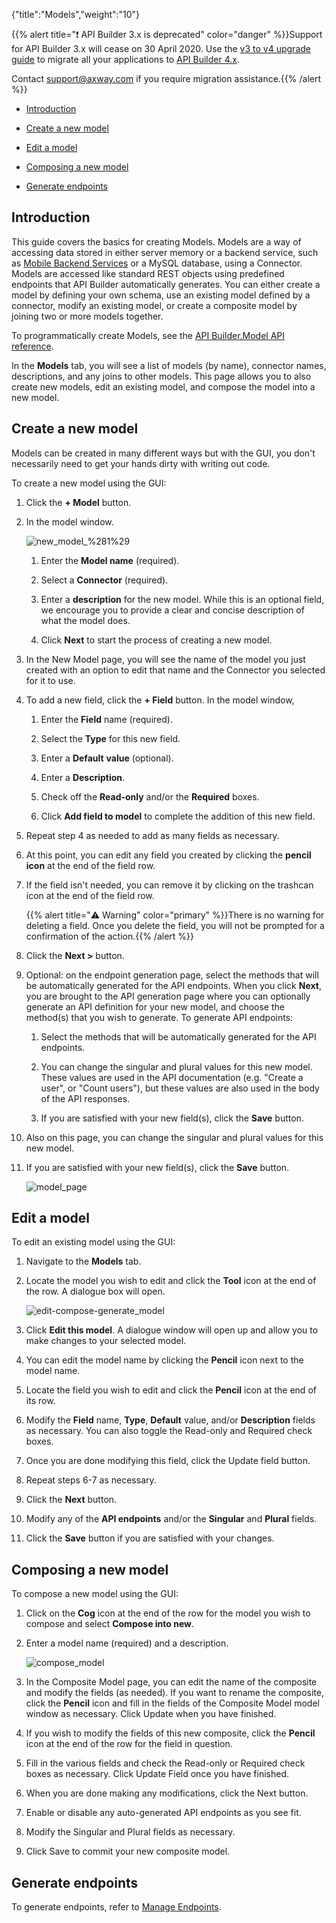 {"title":"Models","weight":"10"}

{{% alert title="❗️ API Builder 3.x is deprecated" color="danger" %}}Support for API Builder 3.x will cease on 30 April 2020. Use the [v3 to v4 upgrade guide](https://docs.axway.com/bundle/API_Builder_4x_allOS_en/page/api_builder_v3_to_v4_upgrade_guide.html) to migrate all your applications to [API Builder 4.x](https://docs.axway.com/bundle/API_Builder_4x_allOS_en/page/api_builder_getting_started_guide.html).

Contact [support@axway.com](mailto:support@axway.com) if you require migration assistance.{{% /alert %}}

* [Introduction](#introduction)

* [Create a new model](#create-a-new-model)

* [Edit a model](#edit-a-model)

* [Composing a new model](#composing-a-new-model)

* [Generate endpoints](#generate-endpoints)

## Introduction

This guide covers the basics for creating Models. Models are a way of accessing data stored in either server memory or a backend service, such as [Mobile Backend Services](/docs/appc/Mobile_Backend_Services/) or a MySQL database, using a Connector. Models are accessed like standard REST objects using predefined endpoints that API Builder automatically generates. You can either create a model by defining your own schema, use an existing model defined by a connector, modify an existing model, or create a composite model by joining two or more models together.

To programmatically create Models, see the [API Builder.Model API reference](#!/api/Arrow.Model).

In the **Models** tab, you will see a list of models (by name), connector names, descriptions, and any joins to other models. This page allows you to also create new models, edit an existing model, and compose the model into a new model.

## Create a new model

Models can be created in many different ways but with the GUI, you don't necessarily need to get your hands dirty with writing out code.

To create a new model using the GUI:

1. Click the **\+ Model** button.

2. In the model window.

    ![new_model_%281%29](/Images/appc/download/attachments/49153275/new_model_%281%29.png)

    1. Enter the **Model name** (required).

    2. Select a **Connector** (required).

    3. Enter a **description** for the new model. While this is an optional field, we encourage you to provide a clear and concise description of what the model does.

    4. Click **Next** to start the process of creating a new model.

3. In the New Model page, you will see the name of the model you just created with an option to edit that name and the Connector you selected for it to use.

4. To add a new field, click the **\+ Field** button. In the model window,

    1. Enter the **Field** name (required).

    2. Select the **Type** for this new field.

    3. Enter a **Default** **value** (optional).

    4. Enter a **Description**.

    5. Check off the **Read-only** and/or the **Required** boxes.

    6. Click **Add field to model** to complete the addition of this new field.

5. Repeat step 4 as needed to add as many fields as necessary.

6. At this point, you can edit any field you created by clicking the **pencil icon** at the end of the field row.

7. If the field isn't needed, you can remove it by clicking on the trashcan icon at the end of the field row.

    {{% alert title="⚠️ Warning" color="primary" %}}There is no warning for deleting a field. Once you delete the field, you will not be prompted for a confirmation of the action.{{% /alert %}}
8. Click the **Next >** button.

9. Optional: on the endpoint generation page, select the methods that will be automatically generated for the API endpoints. When you click **Next**, you are brought to the API generation page where you can optionally generate an API definition for your new model, and choose the method(s) that you wish to generate. To generate API endpoints:

    1. Select the methods that will be automatically generated for the API endpoints.

    2. You can change the singular and plural values for this new model. These values are used in the API documentation (e.g. "Create a user", or "Count users"), but these values are also used in the body of the API responses.

    3. If you are satisfied with your new field(s), click the **Save** button.

10. Also on this page, you can change the singular and plural values for this new model.

11. If you are satisfied with your new field(s), click the **Save** button.

    ![model_page](/Images/appc/download/attachments/49153275/model_page.png)

## Edit a model

To edit an existing model using the GUI:

1. Navigate to the **Models** tab.

2. Locate the model you wish to edit and click the **Tool** icon at the end of the row. A dialogue box will open.

    ![edit-compose-generate_model](/Images/appc/download/thumbnails/49153275/edit-compose-generate_model.png)
3. Click **Edit this model**. A dialogue window will open up and allow you to make changes to your selected model.

4. You can edit the model name by clicking the **Pencil** icon next to the model name.

5. Locate the field you wish to edit and click the **Pencil** icon at the end of its row.

6. Modify the **Field** name, **Type**, **Default** value, and/or **Description** fields as necessary. You can also toggle the Read-only and Required check boxes.

7. Once you are done modifying this field, click the Update field button.

8. Repeat steps 6-7 as necessary.

9. Click the **Next** button.

10. Modify any of the **API endpoints** and/or the **Singular** and **Plural** fields.

11. Click the **Save** button if you are satisfied with your changes.

## Composing a new model

To compose a new model using the GUI:

1. Click on the **Cog** icon at the end of the row for the model you wish to compose and select **Compose into new**.

2. Enter a model name (required) and a description.

    ![compose_model](/Images/appc/download/attachments/49153275/compose_model.png)
3. In the Composite Model page, you can edit the name of the composite and modify the fields (as needed). If you want to rename the composite, click the **Pencil** icon and fill in the fields of the Composite Model model window as necessary. Click Update when you have finished.

4. If you wish to modify the fields of this new composite, click the **Pencil** icon at the end of the row for the field in question.

5. Fill in the various fields and check the Read-only or Required check boxes as necessary. Click Update Field once you have finished.

6. When you are done making any modifications, click the Next button.

7. Enable or disable any auto-generated API endpoints as you see fit.

8. Modify the Singular and Plural fields as necessary.

9. Click Save to commit your new composite model.

## Generate endpoints

To generate endpoints, refer to [Manage Endpoints](/docs/appc/Axway_API_Builder/API_Builder/API_Builder_Developer_Guide/API_Builder_Flows/Manage_Endpoints/).
